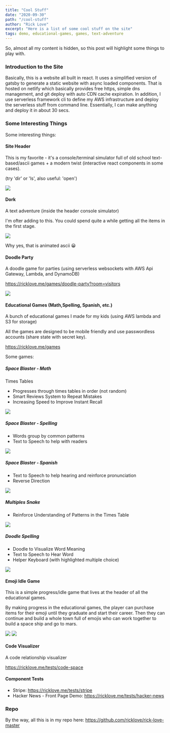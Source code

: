 ```yaml
---
title: "Cool Stuff"
date: "2020-09-30"
path: "/cool-stuff"
author: "Rick Love"
excerpt: "Here is a list of some cool stuff on the site"
tags: demo, educational-games, games, text-adventure
---
```


So, almost all my content is hidden, so this post will highlight some things to play with.


### Introduction to the Site

Basically, this is a website all built in react. It uses a simplified version of gatsby to generate a static website with async loaded components. That is hosted on netlify which basically provides free https, simple dns management, and git deploy with auto CDN cache expiration. In addition, I use serverless framework cli to define my AWS infrastructure and deploy the serverless stuff from command line. Essentially, I can make anything and deploy it in about 30 secs.


### Some Interesting Things

Some interesting things:

#### Site Header

This is my favorite - it's a console/terminal simulator full of old school text-based/ascii games + a modern twist (interactive react components in some cases).

(try 'dir' or 'ls', also useful: 'open')

![](console.png)

#### Dork

A text adventure (inside the header console simulator)

I'm ofter adding to this. You could spend quite a while getting all the items in the first stage.

![](dork-intro.gif)

Why yes, that is animated ascii 😀

#### Doodle Party

A doodle game for parties (using serverless websockets with AWS Api Gateway, Lambda, and DynamoDB)

https://ricklove.me/games/doodle-party?room=visitors

![](doodle-party.png)

#### Educational Games (Math,Spelling, Spanish, etc.)

A bunch of educational games I made for my kids (using AWS lambda and S3 for storage)

All the games are designed to be mobile friendly and use passwordless accounts (share state with secret key).

https://ricklove.me/games

Some games:

##### Space Blaster - Math

Times Tables 

- Progresses through times tables in order (not random)
- Smart Reviews System to Repeat Mistakes
- Increasing Speed to Improve Instant Recall

![](space-blast-math.png)

##### Space Blaster - Spelling

- Words group by common patterns
- Text to Speech to help with readers

![](space-blaster-spelling.png)

##### Space Blaster - Spanish

- Text to Speech to help hearing and reinforce pronunciation
- Reverse Direction

![](space-blast-spanish.png)

##### Multiples Snake

- Reinforce Understanding of Patterns in the Times Table

![](multiples-snake.png)

##### Doodle Spelling

- Doodle to Visualize Word Meaning
- Text to Speech to Hear Word
- Helper Keyboard (with highlighted multiple choice)

![](doodle-spelling.png)


#### Emoji Idle Game

This is a simple progress/idle game that lives at the header of all the educational games.

By making progress in the educational games, the player can purchase items for their emoji until they graduate and start their career. Then they can continue and build a whole town full of emojis who can work together to build a space ship and go to mars.

![](emoji-idle.png)
![](emoji-idle-space-blast.png)


#### Code Visualizer

A code relationship visualizer

https://ricklove.me/tests/code-space

#### Component Tests

- Stripe: https://ricklove.me/tests/stripe
- Hacker News - Front Page Demo: https://ricklove.me/tests/hacker-news


### Repo

By the way, all this is in my repo here: https://github.com/ricklove/rick-love-master